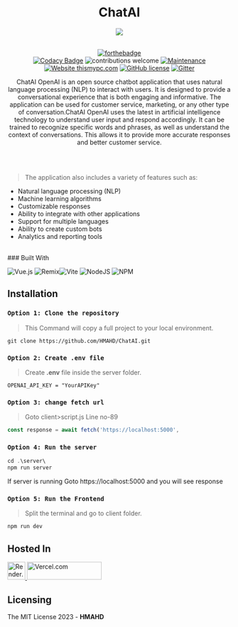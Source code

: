 <div align="center">
    <h1>ChatAI</h1>
</div>
<div align="center">
    <a href="http://chat-ai-two.vercel.app/">
        <img src="https://i.ibb.co/St4kKYj/By-Akash.png" crossorigin>
    </a>
</div>

<br />

<div align="center">

[![forthebadge](https://forthebadge.com/images/badges/made-with-javascript.svg)](http://chat-ai-two.vercel.app/)
<br />
[![Codacy Badge](https://api.codacy.com/project/badge/Grade/5b677e607def4466b8084eb76be4f0d7)](https://app.codacy.com/app/supunlakmal/thismypc?utm_source=github.com&utm_medium=referral&utm_content=supunlakmal/thismypc&utm_campaign=Badge_Grade_Dashboard)
![contributions welcome](https://img.shields.io/badge/contributions-welcome-brightgreen.svg?style=flat) [![Maintenance](https://img.shields.io/badge/Maintained%3F-yes-green.svg)](https://github.com/supunlakmal/thismypc/graphs/commit-activity) [![Website thismypc.com](https://img.shields.io/website-up-down-green-red/http/shields.io.svg)](http://thismypc.com/) [![GitHub license](https://img.shields.io/badge/license-MIT-blue.svg?style=flat-square)](https://github.com/supunlakmal/thismypc/blob/master/LICENSE)
[![Gitter](https://badges.gitter.im/gitterHQ/gitter.svg)](https://gitter.im/Thismypc/community)

</div>
<div align="center">
ChatAI OpenAI is an open source chatbot application that uses natural language processing (NLP) to interact with users. It is designed to provide a conversational experience that is both engaging and informative. The application can be used for customer service, marketing, or any other type of conversation.ChatAI OpenAI uses the latest in artificial intelligence technology to understand user input and respond accordingly. It can be trained to recognize specific words and phrases, as well as understand the context of conversations. This allows it to provide more accurate responses and better customer service.
 </div>
  
<br><br>
> The application also includes a variety of features such as: 
- Natural language processing (NLP) 
- Machine learning algorithms 
- Customizable responses 
- Ability to integrate with other applications 
- Support for multiple languages 
- Ability to create custom bots 
- Analytics and reporting tools 

 
<br>
### Built With

 ![Vue.js](https://img.shields.io/badge/vuejs-%2335495e.svg?style=for-the-badge&logo=vuedotjs&logoColor=%234FC08D) ![Remix](https://img.shields.io/badge/OpenAI-%23000.svg?style=for-the-badge&logo=remix&logoColor=gold)![Vite](https://img.shields.io/badge/vite-%23646CFF.svg?style=for-the-badge&logo=vite&logoColor=white)
![NodeJS](https://img.shields.io/badge/node.js-6DA55F?style=for-the-badge&logo=node.js&logoColor=white)
![NPM](https://img.shields.io/badge/NPM-%23000000.svg?style=for-the-badge&logo=npm&logoColor=white)


## Installation

### `Option 1: Clone the repository`

> This Command will copy a full project to your local environment.

```shell
git clone https://github.com/HMAHD/ChatAI.git
```

### `Option 2: Create .env file`

> Create **.env** file inside the server folder.

```shell
OPENAI_API_KEY = "YourAPIKey"
```

### `Option 3: change fetch url`

> Goto client>script.js Line no-89

```js
const response = await fetch('https://localhost:5000',
```

### `Option 4: Run the server`

```js
cd .\server\
npm run server
```
If server is running Goto https://localhost:5000 and you will see response

### `Option 5: Run the Frontend`

> Split the terminal and go to client folder.

```js
npm run dev
```

## Hosted In

<a href="https://render.com/">
    <img src="https://jamstack.asia/images/deployplatforms/render.svg" width="40" height="40"  alt="Render.com"/>
</a>
<a href="https://www.vercel.com">
    <img src="https://www.p99conf.io/wp-content/uploads/2022/06/vercel.png" width="168" height="40"  alt="Vercel.com"/>
</a>

## Licensing

The MIT License 2023 - **HMAHD**
